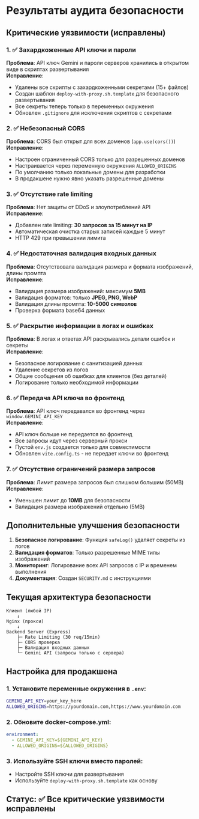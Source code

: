 # Результаты аудита безопасности

## Критические уязвимости (исправлены)

### 1. ✅ Захардкоженные API ключи и пароли
**Проблема**: API ключ Gemini и пароли серверов хранились в открытом виде в скриптах развертывания  
**Исправление**:
- Удалены все скрипты с захардкоженными секретами (15+ файлов)
- Создан шаблон `deploy-with-proxy.sh.template` для безопасного развертывания
- Все секреты теперь только в переменных окружения
- Обновлен `.gitignore` для исключения скриптов с секретами

### 2. ✅ Небезопасный CORS
**Проблема**: CORS был открыт для всех доменов (`app.use(cors())`)  
**Исправление**:
- Настроен ограниченный CORS только для разрешенных доменов
- Настраивается через переменную окружения `ALLOWED_ORIGINS`
- По умолчанию только локальные домены для разработки
- В продакшене нужно явно указать разрешенные домены

### 3. ✅ Отсутствие rate limiting
**Проблема**: Нет защиты от DDoS и злоупотреблений API  
**Исправление**:
- Добавлен rate limiting: **30 запросов за 15 минут на IP**
- Автоматическая очистка старых записей каждые 5 минут
- HTTP 429 при превышении лимита

### 4. ✅ Недостаточная валидация входных данных
**Проблема**: Отсутствовала валидация размера и формата изображений, длины промпта  
**Исправление**:
- Валидация размера изображений: максимум **5MB**
- Валидация форматов: только **JPEG, PNG, WebP**
- Валидация длины промпта: **10-5000 символов**
- Проверка формата base64 данных

### 5. ✅ Раскрытие информации в логах и ошибках
**Проблема**: В логах и ответах API раскрывались детали ошибок и секреты  
**Исправление**:
- Безопасное логирование с санитизацией данных
- Удаление секретов из логов
- Общие сообщения об ошибках для клиентов (без деталей)
- Логирование только необходимой информации

### 6. ✅ Передача API ключа во фронтенд
**Проблема**: API ключ передавался во фронтенд через `window.GEMINI_API_KEY`  
**Исправление**:
- API ключ больше не передается во фронтенд
- Все запросы идут через серверный прокси
- Пустой `env.js` создается только для совместимости
- Обновлен `vite.config.ts` - не передает ключи во фронтенд

### 7. ✅ Отсутствие ограничений размера запросов
**Проблема**: Лимит размера запросов был слишком большим (50MB)  
**Исправление**:
- Уменьшен лимит до **10MB** для безопасности
- Валидация размера изображений отдельно (5MB)

## Дополнительные улучшения безопасности

1. **Безопасное логирование**: Функция `safeLog()` удаляет секреты из логов
2. **Валидация форматов**: Только разрешенные MIME типы изображений
3. **Мониторинг**: Логирование всех API запросов с IP и временем выполнения
4. **Документация**: Создан `SECURITY.md` с инструкциями

## Текущая архитектура безопасности

```
Клиент (любой IP)
    ↓
Nginx (прокси)
    ↓
Backend Server (Express)
    ├─ Rate Limiting (30 req/15min)
    ├─ CORS проверка
    ├─ Валидация входных данных
    └─ Gemini API (запросы только с сервера)
```

## Настройка для продакшена

### 1. Установите переменные окружения в `.env`:
```bash
GEMINI_API_KEY=your_key_here
ALLOWED_ORIGINS=https://yourdomain.com,https://www.yourdomain.com
```

### 2. Обновите docker-compose.yml:
```yaml
environment:
  - GEMINI_API_KEY=${GEMINI_API_KEY}
  - ALLOWED_ORIGINS=${ALLOWED_ORIGINS}
```

### 3. Используйте SSH ключи вместо паролей:
- Настройте SSH ключи для развертывания
- Используйте `deploy-with-proxy.sh.template` как основу

## Статус: ✅ Все критические уязвимости исправлены


